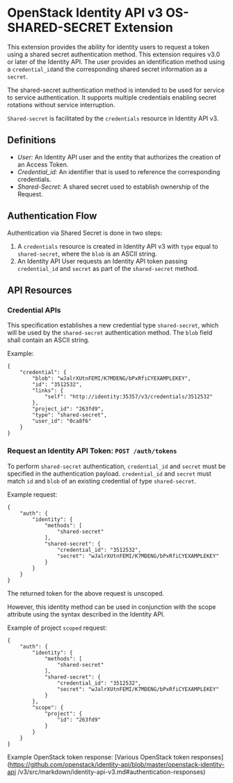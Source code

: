 OpenStack Identity API v3 OS-SHARED-SECRET Extension
====================================================

This extension provides the ability for identity users to request a token using
a shared secret authentication method. This extension requires v3.0 or later of
the Identity API. The user provides an identification method using a
`credential_id`and the corresponding shared secret information as a `secret`.


The shared-secret authentication method is intended to be used for service to
service authentication. It supports multiple credentials enabling secret
rotations without service interruption.

`Shared-secret` is facilitated by the `credentials` resource in Identity API v3.

Definitions
-----------

- *User:* An Identity API user and the entity that authorizes the creation of an
  Access Token.
- *Credential_id:* An identifier that is used to reference the corresponding
  credentials.
- *Shared-Secret:* A shared secret used to establish ownership of the Request.

Authentication Flow
-------------------

Authentication via Shared Secret is done in two steps:

1. A `credentials` resource is created in Identity API v3 with `type` equal to
   `shared-secret`, where the `blob` is an ASCII string.
2. An Identity API User requests an Identity API token passing
   `credential_id` and `secret` as part of the `shared-secret` method.

API Resources
-------------

### Credential APIs

This specification establishes a new credential type `shared-secret`, which will
be used by the `shared-secret` authentication method. The `blob` field shall
contain an ASCII string.

Example:

    {
        "credential": {
            "blob": "wJalrXUtnFEMI/K7MDENG/bPxRfiCYEXAMPLEKEY",
            "id": "3512532",
            "links": {
                "self": "http://identity:35357/v3/credentials/3512532"
            },
            "project_id": "263fd9",
            "type": "shared-secret",
            "user_id": "0ca8f6"
        }
    }

### Request an Identity API Token: `POST /auth/tokens`

To perform `shared-secret` authentication, `credential_id` and `secret` must be
specified in the authentication payload. `credential_id` and `secret` must match
`id` and `blob` of an existing credential of type `shared-secret`.

Example request:

    {
        "auth": {
            "identity": {
                "methods": [
                    "shared-secret"
                ],
                "shared-secret": {
                    "credential_id": "3512532",
                    "secret": "wJalrXUtnFEMI/K7MDENG/bPxRfiCYEXAMPLEKEY"
                }
            }
        }
    }

The returned token for the above request is unscoped.

However, this identity method can be used in conjunction with the scope
attribute using the syntax described in the Identity API.

Example of project `scoped` request:

    {
        "auth": {
            "identity": {
                "methods": [
                    "shared-secret"
                ],
                "shared-secret": {
                    "credential_id": "3512532",
                    "secret": "wJalrXUtnFEMI/K7MDENG/bPxRfiCYEXAMPLEKEY"
                }
            },
            "scope": {
                "project": {
                    "id": "263fd9"
                }
            }
        }
    }

Example OpenStack token response: [Various OpenStack token responses]
(https://github.com/openstack/identity-api/blob/master/openstack-identity-api
/v3/src/markdown/identity-api-v3.md#authentication-responses)
